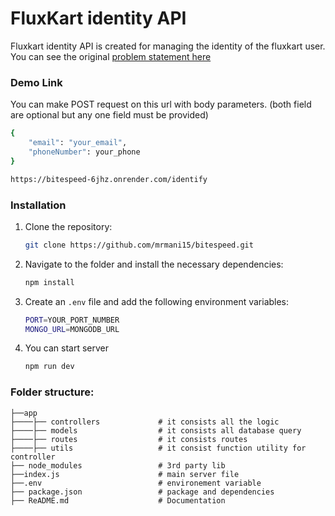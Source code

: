 # FluxKart identity API

Fluxkart identity API is created for managing the identity of the fluxkart user. You can see the original [problem statement here](https://bitespeed.notion.site/Bitespeed-Backend-Task-Identity-Reconciliation-53392ab01fe149fab989422300423199)


### Demo Link

You can make POST request on this url with body parameters. (both field are optional but any one field must be provided)

```bash
{
    "email": "your_email",
    "phoneNumber": your_phone
}
```

```bash
https://bitespeed-6jhz.onrender.com/identify
```

### Installation

1. Clone the repository:

    ```bash
    git clone https://github.com/mrmani15/bitespeed.git
    ```

2. Navigate to the folder and install the necessary dependencies:

    ```bash
    npm install
    ```

3. Create an `.env` file and add the following environment variables:

    ```bash
    PORT=YOUR_PORT_NUMBER
    MONGO_URL=MONGODB_URL
    ```

4. You can start server 

    ```bash
    npm run dev
    ```


### Folder structure:

```
├──app
├────├── controllers             # it consists all the logic 
├────├── models                  # it consists all database query
├────├── routes                  # it consists routes
├────├── utils                   # it consist function utility for controller 
├── node_modules                 # 3rd party lib
├──index.js                      # main server file
├──.env                          # environement variable
├── package.json                 # package and dependencies
├── ReADME.md                    # Documentation
```
